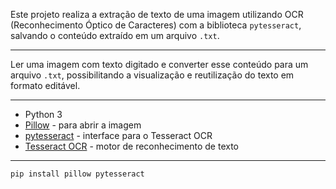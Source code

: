 Este projeto realiza a extração de texto de uma imagem utilizando OCR (Reconhecimento Óptico de Caracteres) com a biblioteca `pytesseract`, salvando o conteúdo extraído em um arquivo `.txt`.

---


Ler uma imagem com texto digitado e converter esse conteúdo para um arquivo `.txt`, possibilitando a visualização e reutilização do texto em formato editável.

---

- Python 3
- [Pillow](https://pillow.readthedocs.io/) - para abrir a imagem
- [pytesseract](https://pypi.org/project/pytesseract/) - interface para o Tesseract OCR
- [Tesseract OCR](https://github.com/tesseract-ocr/tesseract) - motor de reconhecimento de texto

---


```bash
pip install pillow pytesseract
